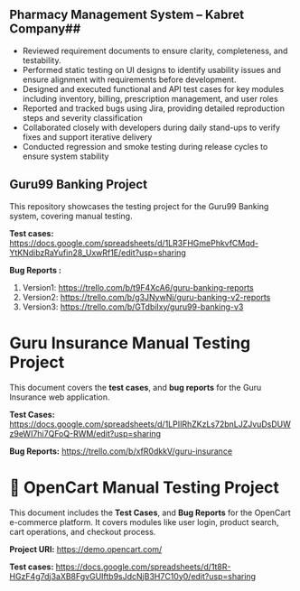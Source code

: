 ## Pharmacy Management System – Kabret Company##

- Reviewed requirement documents to ensure clarity, completeness, and testability.
- Performed static testing on UI designs to identify usability issues and ensure alignment with requirements before development.
- Designed and executed functional and API test cases for key modules including inventory, billing, prescription management, and user roles
- Reported and tracked bugs using Jira, providing detailed reproduction steps and severity classification
- Collaborated closely with developers during daily stand-ups to verify fixes and support iterative delivery
- Conducted regression and smoke testing during release cycles to ensure system stability



## Guru99 Banking Project

This repository showcases the testing project for the Guru99 Banking system, covering manual testing.

**Test cases:** https://docs.google.com/spreadsheets/d/1LR3FHGmePhkvfCMqd-YtKNdibzRaYufin28_UxwRf1E/edit?usp=sharing

**Bug Reports :**
1. Version1: https://trello.com/b/t9F4XcA6/guru-banking-reports
2. Version2: https://trello.com/b/g3JNywNj/guru-banking-v2-reports
3. Version3: https://trello.com/b/GTdbiIxy/guru99-banking-v3


# Guru Insurance Manual Testing Project

This document covers the **test cases**, and **bug reports** for the Guru Insurance web application.

**Test Cases:** https://docs.google.com/spreadsheets/d/1LPIIRhZKzLs72bnLJZJvuDsDUWz9eWI7hi7QFoQ-RWM/edit?usp=sharing

**Bug Reports:** https://trello.com/b/xfR0dkkV/guru-insurance


# 🛒 OpenCart Manual Testing Project

This document includes the **Test Cases**, and **Bug Reports** for the OpenCart e-commerce platform. It covers modules like user login, product search, cart operations, and checkout process.

**Project URl:** https://demo.opencart.com/

**Test cases:** https://docs.google.com/spreadsheets/d/1t8R-HGzF4g7dj3aXB8FgvGUIftb9sJdcNjB3H7C10y0/edit?usp=sharing
